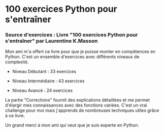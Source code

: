 # 100 exercices Python pour s'entraîner

### Source d'exercices : Livre "100 exercices Python pour s'entraîner" par Laurentine K.Masson

Mon ami m'a offert ce livre pour que je puisse monter en compétences en Python. C'est un ensemble d'exercices avec différents niveaux de complexité.

- Niveau Débutant : 33 exercices

- Niveau Intermédiaire : 43 exercices

- Niveau Avancé : 24 exercices

La partie "Corrections" fournit des explications détaillées et me permet d'élargir mes connaissances avec des fonctions variées. 
C'est un vrai challenge pour moi mais j'apprends de nombreuses techniques utiles grâce à ce livre.

Un grand merci à mon ami qui veut que je suis experte en Python.

